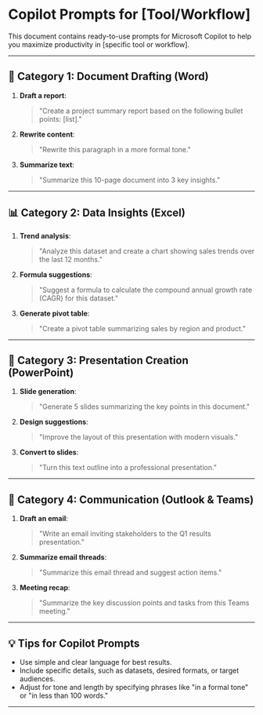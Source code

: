 # Copilot Prompts for [Tool/Workflow]

This document contains ready-to-use prompts for Microsoft Copilot to help you maximize productivity in [specific tool or workflow].

---

## 📄 **Category 1: Document Drafting (Word)**
1. **Draft a report**:
   > "Create a project summary report based on the following bullet points: [list]."
2. **Rewrite content**:
   > "Rewrite this paragraph in a more formal tone."
3. **Summarize text**:
   > "Summarize this 10-page document into 3 key insights."

---

## 📊 **Category 2: Data Insights (Excel)**
1. **Trend analysis**:
   > "Analyze this dataset and create a chart showing sales trends over the last 12 months."
2. **Formula suggestions**:
   > "Suggest a formula to calculate the compound annual growth rate (CAGR) for this dataset."
3. **Generate pivot table**:
   > "Create a pivot table summarizing sales by region and product."

---

## 🎨 **Category 3: Presentation Creation (PowerPoint)**
1. **Slide generation**:
   > "Generate 5 slides summarizing the key points in this document."
2. **Design suggestions**:
   > "Improve the layout of this presentation with modern visuals."
3. **Convert to slides**:
   > "Turn this text outline into a professional presentation."

---

## 📧 **Category 4: Communication (Outlook & Teams)**
1. **Draft an email**:
   > "Write an email inviting stakeholders to the Q1 results presentation."
2. **Summarize email threads**:
   > "Summarize this email thread and suggest action items."
3. **Meeting recap**:
   > "Summarize the key discussion points and tasks from this Teams meeting."

---

## 💡 **Tips for Copilot Prompts**
- Use simple and clear language for best results.
- Include specific details, such as datasets, desired formats, or target audiences.
- Adjust for tone and length by specifying phrases like "in a formal tone" or "in less than 100 words."

---


